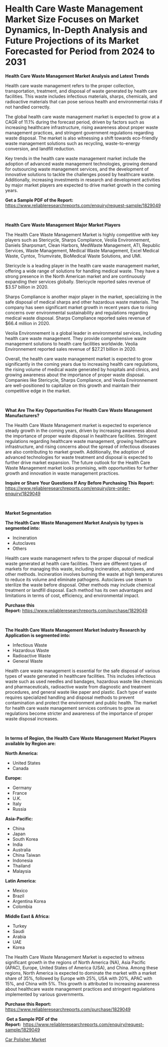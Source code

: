 <p><h1>Health Care Waste Management Market Size Focuses on Market Dynamics, In-Depth Analysis and Future Projections of its Market Forecasted for Period from 2024 to 2031</h1></p><p><strong>Health Care Waste Management Market Analysis and Latest Trends</strong></p>
<p><p>Health care waste management refers to the proper collection, transportation, treatment, and disposal of waste generated by health care facilities. This waste includes infectious materials, sharps, chemicals, and radioactive materials that can pose serious health and environmental risks if not handled correctly.</p><p>The global health care waste management market is expected to grow at a CAGR of 11.1% during the forecast period, driven by factors such as increasing healthcare infrastructure, rising awareness about proper waste management practices, and stringent government regulations regarding waste disposal. The market is also witnessing a shift towards eco-friendly waste management solutions such as recycling, waste-to-energy conversion, and landfill reduction.</p><p>Key trends in the health care waste management market include the adoption of advanced waste management technologies, growing demand for outsourcing waste management services, and the development of innovative solutions to tackle the challenges posed by healthcare waste. Additionally, increasing investments in research and development activities by major market players are expected to drive market growth in the coming years.</p></p>
<p><strong>Get a Sample PDF of the Report:&nbsp;</strong> <a href="https://www.reliableresearchreports.com/enquiry/request-sample/1829049">https://www.reliableresearchreports.com/enquiry/request-sample/1829049</a></p>
<p>&nbsp;</p>
<p><strong>Health Care Waste Management Major Market Players</strong></p>
<p><p>The Health Care Waste Management Market is highly competitive with key players such as Stericycle, Sharps Compliance, Veolia Environnement, Daniels Sharpsmart, Clean Harbors, MedWaste Management, ATI, Republic Services, Waste Management, Medical Waste Management, Excel Medical Waste, Cyntox, Triumvirate, BioMedical Waste Solutions, and UMI.</p><p>Stericycle is a leading player in the health care waste management market, offering a wide range of solutions for handling medical waste. They have a strong presence in the North American market and are continuously expanding their services globally. Stericycle reported sales revenue of $3.57 billion in 2020.</p><p>Sharps Compliance is another major player in the market, specializing in the safe disposal of medical sharps and other hazardous waste materials. The company has seen significant market growth in recent years due to rising concerns over environmental sustainability and regulations regarding medical waste disposal. Sharps Compliance reported sales revenue of $66.4 million in 2020.</p><p>Veolia Environnement is a global leader in environmental services, including health care waste management. They provide comprehensive waste management solutions to health care facilities worldwide. Veolia Environnement reported sales revenue of $27.21 billion in 2020.</p><p>Overall, the health care waste management market is expected to grow significantly in the coming years due to increasing health care regulations, the rising volume of medical waste generated by hospitals and clinics, and growing awareness about the importance of proper waste disposal. Companies like Stericycle, Sharps Compliance, and Veolia Environnement are well-positioned to capitalize on this growth and maintain their competitive edge in the market.</p></p>
<p>&nbsp;</p>
<p><strong>What Are The Key Opportunities For Health Care Waste Management Manufacturers?</strong></p>
<p><p>The Health Care Waste Management market is expected to experience steady growth in the coming years, driven by increasing awareness about the importance of proper waste disposal in healthcare facilities. Stringent regulations regarding healthcare waste management, growing healthcare infrastructure, and rising concerns about the spread of infectious diseases are also contributing to market growth. Additionally, the adoption of advanced technologies for waste treatment and disposal is expected to further drive market expansion. The future outlook for the Health Care Waste Management market looks promising, with opportunities for further growth and innovation in waste management practices.</p></p>
<p><strong>Inquire or Share Your Questions If Any Before Purchasing This Report:</strong> <a href="https://www.reliableresearchreports.com/enquiry/pre-order-enquiry/1829049">https://www.reliableresearchreports.com/enquiry/pre-order-enquiry/1829049</a></p>
<p>&nbsp;</p>
<p><strong>Market Segmentation</strong></p>
<p><strong>The Health Care Waste Management Market Analysis by types is segmented into:</strong></p>
<p><ul><li>Incineration</li><li>Autoclaves</li><li>Others</li></ul></p>
<p><p>Health care waste management refers to the proper disposal of medical waste generated at health care facilities. There are different types of markets for managing this waste, including incineration, autoclaves, and other methods. Incineration involves burning the waste at high temperatures to reduce its volume and eliminate pathogens. Autoclaves use steam to sterilize the waste before disposal. Other methods may include chemical treatment or landfill disposal. Each method has its own advantages and limitations in terms of cost, efficiency, and environmental impact.</p></p>
<p><strong>Purchase this Report:&nbsp;</strong><a href="https://www.reliableresearchreports.com/purchase/1829049">https://www.reliableresearchreports.com/purchase/1829049</a></p>
<p>&nbsp;</p>
<p><strong>The Health Care Waste Management Market Industry Research by Application is segmented into:</strong></p>
<p><ul><li>Infectious Waste</li><li>Hazardous Waste</li><li>Radioactive Waste</li><li>General Waste</li></ul></p>
<p><p>Health care waste management is essential for the safe disposal of various types of waste generated in healthcare facilities. This includes infectious waste such as used needles and bandages, hazardous waste like chemicals and pharmaceuticals, radioactive waste from diagnostic and treatment procedures, and general waste like paper and plastic. Each type of waste requires specialized handling and disposal methods to prevent contamination and protect the environment and public health. The market for health care waste management services continues to grow as regulations become stricter and awareness of the importance of proper waste disposal increases.</p></p>
<p>&nbsp;</p>
<p><strong>In terms of Region, the Health Care Waste Management Market Players available by Region are:</strong></p>
<p>
    <p> <strong> North America: </strong>
        <ul>
            <li>United States</li>
            <li>Canada</li>
        </ul>
        </p> 
    <p> <strong> Europe: </strong>
        <ul>
            <li>Germany</li>
            <li>France</li>
            <li>U.K.</li>
            <li>Italy</li>
            <li>Russia</li>
        </ul>
        </p> 
    <p> <strong> Asia-Pacific: </strong>
        <ul>
            <li>China</li>
            <li>Japan</li>
            <li>South Korea</li>
            <li>India</li>
            <li>Australia</li>
            <li>China Taiwan</li>
            <li>Indonesia</li>
            <li>Thailand</li>
            <li>Malaysia</li>
        </ul>
        </p> 
    <p> <strong> Latin America: </strong>
        <ul>
            <li>Mexico</li>
            <li>Brazil</li>
            <li>Argentina Korea</li>
            <li>Colombia</li>
        </ul>
        </p> 
    <p> <strong> Middle East & Africa: </strong>
        <ul>
            <li>Turkey</li>
            <li>Saudi</li>
            <li>Arabia</li>
            <li>UAE</li>
            <li>Korea</li>
        </ul>
    </p>
    </p>
<p><p>The Health Care Waste Management Market is expected to witness significant growth in the regions of North America (NA), Asia Pacific (APAC), Europe, United States of America (USA), and China. Among these regions, North America is expected to dominate the market with a market share of 35%, followed by Europe with 25%, USA with 20%, APAC with 15%, and China with 5%. This growth is attributed to increasing awareness about healthcare waste management practices and stringent regulations implemented by various governments.</p></p>
<p><strong>Purchase this Report: </strong><a href="https://www.reliableresearchreports.com/purchase/1829049">https://www.reliableresearchreports.com/purchase/1829049</a></p>
<p>&nbsp;<strong>Get a Sample PDF of the Report:&nbsp;&nbsp;</strong><a href="https://www.reliableresearchreports.com/enquiry/request-sample/1829049">https://www.reliableresearchreports.com/enquiry/request-sample/1829049</a></p>
<p><strong></strong></p>
<p><p><a href="https://nifty-kite-d51.notion.site/Car-Polisher-Market-Size-Evaluating-its-Market-Trends-Growth-and-Projections-2024-2031-9e0759135ac0449eb3ceec5b0427cc2e">Car Polisher Market</a></p></p>